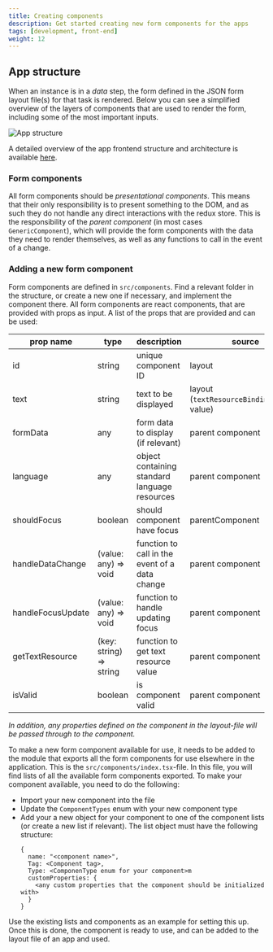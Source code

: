 ```yaml
---
title: Creating components
description: Get started creating new form components for the apps
tags: [development, front-end]
weight: 12
---
```


## App structure
When an instance is in a _data_ step, the form defined in the JSON form layout file(s) for that task is rendered.
Below you can see a simplified overview of the layers of components that are used to render the form, including some of the
most important inputs.

![App structure](/technology/architecture/components/application/construction/app/app-frontend/app-frontend-form-rendering.drawio.svg)

A detailed overview of the app frontend structure and architecture is available [here](/technology/architecture/components/application/construction/altinn-apps/app/app-frontend/).

### Form components
All form components should be _presentational components_. This means that their only responsibility is to present
something to the DOM, and as such they do not handle any direct interactions with the redux store. This is the 
responsibility of the _parent component_ (in most cases `GenericComponent`), which will provide the 
form components with the data they need to render themselves, as well as any functions to call in the event of a change.

### Adding a new form component
Form components are defined in `src/components`. Find a relevant folder in the structure, or create a new one if necessary, and implement the component there.
All form components are react components, that are provided with props as input. A list of the props that are provided and can be used:

| prop name         | type                    | description                                    | source                                      |
| ----------------- | ----------------------- | ---------------------------------------------- | ------------------------------------------- |
| id                | string                  | unique component ID                            | layout                                      |
| text              | string                  | text to be displayed                           | layout (`textResourceBindings.title` value) |
| formData          | any                     | form data to display (if relevant)             | parent component                            |
| language          | any                     | object containing standard language resources  | parent component                            |
| shouldFocus       | boolean                 | should component have focus                    | parentComponent                             |
| handleDataChange  | (value: any) => void    | function to call in the event of a data change | parent component                            |
| handleFocusUpdate | (value: any) => void    | function to handle updating focus              | parent component                            |
| getTextResource   | (key: string) => string | function to get text resource value            | parent component                            |
| isValid           | boolean                 | is component valid                             | parent component                            |

_In addition, any properties defined on the component in the layout-file will be passed through to the component._

To make a new form component available for use, it needs to be added to the module that exports all the form components for use elsewhere in the application. 
This is the `src/components/index.tsx`-file. In this file, you will find lists of all the available form components exported. To make your component available, you need
to do the following:

- Import your new component into the file
- Update the `ComponentTypes` enum with your new component type
- Add your a new object for your component to one of the component lists (or create a new list if relevant). The list object must have the following structure:
    ```
    {
      name: "<component name>",
      Tag: <Component tag>,
      Type: <ComponenType enum for your component>m
      customProperties: {
        <any custom properties that the component should be initialized with>
      }
    }
    ```

Use the existing lists and components as an example for setting this up. Once this is done, the component is ready to use, and can be added to the layout file
of an app and used.